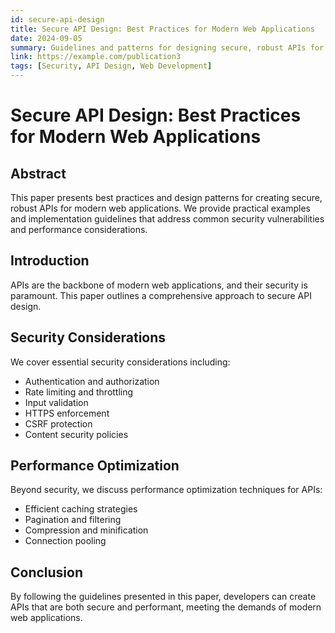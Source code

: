 ```yaml
---
id: secure-api-design
title: Secure API Design: Best Practices for Modern Web Applications
date: 2024-09-05
summary: Guidelines and patterns for designing secure, robust APIs for modern web applications with practical examples.
link: https://example.com/publication3
tags: [Security, API Design, Web Development]
---
```


# Secure API Design: Best Practices for Modern Web Applications

## Abstract
This paper presents best practices and design patterns for creating secure, robust APIs for modern web applications. We provide practical examples and implementation guidelines that address common security vulnerabilities and performance considerations.

## Introduction
APIs are the backbone of modern web applications, and their security is paramount. This paper outlines a comprehensive approach to secure API design.

## Security Considerations
We cover essential security considerations including:
- Authentication and authorization
- Rate limiting and throttling
- Input validation
- HTTPS enforcement
- CSRF protection
- Content security policies

## Performance Optimization
Beyond security, we discuss performance optimization techniques for APIs:
- Efficient caching strategies
- Pagination and filtering
- Compression and minification
- Connection pooling

## Conclusion
By following the guidelines presented in this paper, developers can create APIs that are both secure and performant, meeting the demands of modern web applications.
